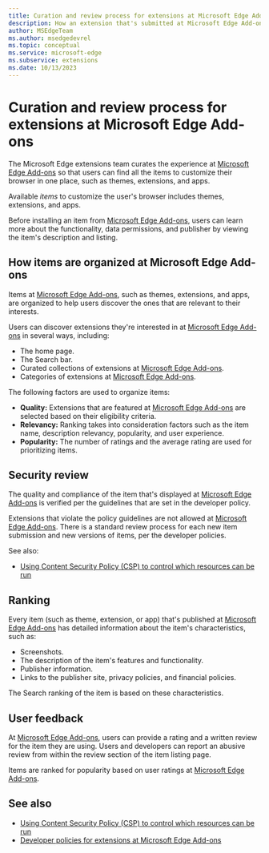 ```yaml
---
title: Curation and review process for extensions at Microsoft Edge Add-ons
description: How an extension that's submitted at Microsoft Edge Add-ons is curated and reviewed by the Microsoft Edge extensions team.
author: MSEdgeTeam
ms.author: msedgedevrel
ms.topic: conceptual
ms.service: microsoft-edge
ms.subservice: extensions
ms.date: 10/13/2023
---
```

# Curation and review process for extensions at Microsoft Edge Add-ons

The Microsoft Edge extensions team curates the experience at [Microsoft Edge Add-ons](https://microsoftedge.microsoft.com/addons/) so that users can find all the items to customize their browser in one place, such as themes, extensions, and apps.

Available _items_ to customize the user's browser includes themes, extensions, and apps.

Before installing an item from [Microsoft Edge Add-ons](https://microsoftedge.microsoft.com/addons/), users can learn more about the functionality, data permissions, and publisher by viewing the item's description and listing.


<!-- ====================================================================== -->
## How items are organized at Microsoft Edge Add-ons

Items at [Microsoft Edge Add-ons](https://microsoftedge.microsoft.com/addons/), such as themes, extensions, and apps, are organized to help users discover the ones that are relevant to their interests.

Users can discover extensions they're interested in at [Microsoft Edge Add-ons](https://microsoftedge.microsoft.com/addons/) in several ways, including:
* The home page.
* The Search bar.
* Curated collections of extensions at [Microsoft Edge Add-ons](https://microsoftedge.microsoft.com/addons/).
* Categories of extensions at [Microsoft Edge Add-ons](https://microsoftedge.microsoft.com/addons/).

The following factors are used to organize items:
* **Quality:** Extensions that are featured at [Microsoft Edge Add-ons](https://microsoftedge.microsoft.com/addons/) are selected based on their eligibility criteria.
* **Relevancy:** Ranking takes into consideration factors such as the item name, description relevancy, popularity, and user experience.
* **Popularity:** The number of ratings and the average rating are used for prioritizing items.


<!-- ====================================================================== -->
## Security review

The quality and compliance of the item that's displayed at [Microsoft Edge Add-ons](https://microsoftedge.microsoft.com/addons/) is verified per the guidelines that are set in the developer policy.

Extensions that violate the policy guidelines are not allowed at [Microsoft Edge Add-ons](https://microsoftedge.microsoft.com/addons/).  There is a standard review process for each new item submission and new versions of items, per the developer policies.

See also:
* [Using Content Security Policy (CSP) to control which resources can be run](../developer-guide/csp.md)


<!-- ====================================================================== -->
## Ranking

Every item (such as theme, extension, or app) that's published at [Microsoft Edge Add-ons](https://microsoftedge.microsoft.com/addons/) has detailed information about the item's characteristics, such as:

* Screenshots.
* The description of the item's features and functionality.
* Publisher information.
* Links to the publisher site, privacy policies, and financial policies.

The Search ranking of the item is based on these characteristics.


<!-- ====================================================================== -->
## User feedback

At [Microsoft Edge Add-ons](https://microsoftedge.microsoft.com/addons/), users can provide a rating and a written review for the item they are using. Users and developers can report an abusive review from within the review section of the item listing page.

Items are ranked for popularity based on user ratings at [Microsoft Edge Add-ons](https://microsoftedge.microsoft.com/addons/).


<!-- ====================================================================== -->
## See also

* [Using Content Security Policy (CSP) to control which resources can be run](../developer-guide/csp.md)
* [Developer policies for extensions at Microsoft Edge Add-ons](/legal/microsoft-edge/extensions/developer-policies)
